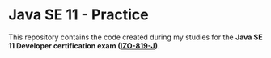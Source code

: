 # Java SE 11 - Practice

This repository contains the code created during my studies for the **Java SE 11 Developer certification exam ([IZO-819-J](https://education.oracle.com/java-se-11-developer/pexam_1Z0-819))**.